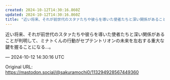 ```yaml
---
created: 2024-10-12T14:30:16.860Z
updated: 2024-10-12T14:30:16.860Z
title: "近い将来、それが前世代のスタァたちや彼らを導いた使者たちと深い関係があることが判[...]"
---
```


<p>近い将来、それが前世代のスタァたちや彼らを導いた使者たちと深い関係があることが判明して、ミナトくんの行動がセプテントリオンの未来を左右する重大な鍵を握ることになる…。</p>

&mdash; 2024-10-12 14:30:16 UTC

Original URL: https://mastodon.social/@sakuramochi0/113294928567449360
